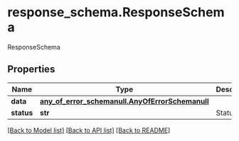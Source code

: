 # response_schema.ResponseSchema

ResponseSchema
## Properties
Name | Type | Description | Notes
------------ | ------------- | ------------- | -------------
**data** | [**any_of_error_schemanull.AnyOfErrorSchemanull**](AnyOfErrorSchemanull.md) |  | 
**status** | **str** | Status | [optional] 

[[Back to Model list]](../README.md#documentation-for-models) [[Back to API list]](../README.md#documentation-for-api-endpoints) [[Back to README]](../README.md)


